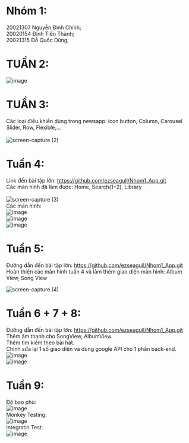 # Nhóm 1:
20021307 Nguyễn Đình Chính;<br />
20020154 Đinh Tiến Thành;<br />
20021315 Đỗ Quốc Dũng;<br />

# TUẦN 2:<br />
![image](https://user-images.githubusercontent.com/80797568/190577468-be074595-0b5a-49ea-8219-b598f7582119.png)
<br />
# TUẦN 3:<br />
Các loại điều khiển dùng trong newsapp: icon button, Column, Carousel Slider, Row, Flexible,...<br />
<br />
![screen-capture (2)](https://user-images.githubusercontent.com/80797568/191893793-e74c9365-eef3-4b2f-be70-cf98328a2f63.gif)
# Tuần 4:<br />
Link đến bài tập lớn: https://github.com/ezseagull/Nhom1_App.git <br />
Các màn hình đã làm được: Home, Search(1+2), Library <br />
<br />
![screen-capture (3)](https://user-images.githubusercontent.com/80797568/193193198-c7e900e8-e3f1-4aa9-99c8-dbf9c9258f9a.gif)
<br />
Các màn hình: <br />
![image](https://user-images.githubusercontent.com/80797568/193193728-7ef68fae-dda1-4c5d-9b7f-3ef82c37a2b4.png)
<br />
![image](https://user-images.githubusercontent.com/80797568/193193757-9c14e9a3-b811-4ee2-9b48-26cd160e68d2.png)
<br />
![image](https://user-images.githubusercontent.com/80797568/193193787-b1af635d-19d5-4407-a71d-6c2dbe243da9.png)
# Tuần 5:<br />
Đường dẫn đến bài tập lớn: https://github.com/ezseagull/Nhom1_App.git <br />
Hoàn thiện các màn hình tuần 4 và làm thêm giao diện màn hình: Album View, Song View <br />


![screen-capture (4)](https://user-images.githubusercontent.com/80797568/194477665-9183ec35-17fc-4f81-b4f7-072ed804a4f9.gif) <br />
# Tuần 6 + 7 + 8: <br />
Đường dẫn đến bài tập lớn: https://github.com/ezseagull/Nhom1_App.git <br />
Thêm âm thanh cho SongView, AlbumView.<br />
Thêm tìm kiếm theo bài hát.<br />
Chỉnh sửa lại 1 số giao diện và dùng google API cho 1 phần back-end.<br />
![image](https://user-images.githubusercontent.com/80797568/199895929-442037ad-7e6b-44c1-b977-796ad024d42b.png)<br />
![image](https://user-images.githubusercontent.com/80797568/199896006-b3ad7b81-2e1f-408d-a27b-014d5da4bd20.png)<br />
# Tuần 9:<br />
Độ bao phủ:<br />
![image](https://user-images.githubusercontent.com/80797568/199890948-8e5ef353-b717-4349-bd6d-dcbd2b1178b1.png) <br />
Monkey Testing:<br />
![image](https://user-images.githubusercontent.com/80797568/199891106-6473add5-412f-4d89-9dcf-85099cddf610.png) <br />
Integratin Test:<br />
![image](https://user-images.githubusercontent.com/80797568/199891379-d4d87576-8a9d-484d-ac74-8e3721c34670.png) <br />




